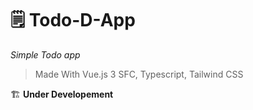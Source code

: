 # 🗒 Todo-D-App

*Simple Todo app*

> Made With Vue.js 3 SFC, Typescript, Tailwind CSS

🏗️ **Under Developement**


